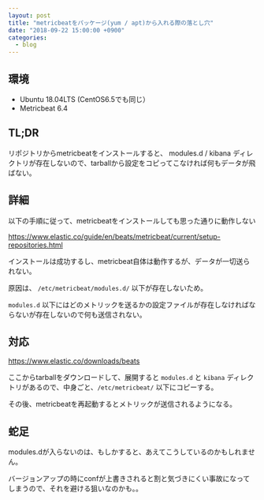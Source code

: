 ```yaml
---
layout: post
title: "metricbeatをパッケージ(yum / apt)から入れる際の落とし穴"
date: "2018-09-22 15:00:00 +0900"
categories: 
  - blog
---
```

## 環境

* Ubuntu 18.04LTS (CentOS6.5でも同じ）
* Metricbeat 6.4

## TL;DR

リポジトリからmetricbeatをインストールすると、 modules.d / kibana ディレクトリが存在しないので、tarballから設定をコピってこなければ何もデータが飛ばない。  

## 詳細

以下の手順に従って、metricbeatをインストールしても思った通りに動作しない  

<a href="https://www.elastic.co/guide/en/beats/metricbeat/current/setup-repositories.html">https://www.elastic.co/guide/en/beats/metricbeat/current/setup-repositories.html  


インストールは成功するし、metricbeat自体は動作するが、データが一切送られない。  


原因は、 `/etc/metricbeat/modules.d/` 以下が存在しないため。  

`modules.d` 以下にはどのメトリックを送るかの設定ファイルが存在しなければならないが存在しないので何も送信されない。  

## 対応

<a href="https://www.elastic.co/downloads/beats">https://www.elastic.co/downloads/beats  


ここからtarballをダウンロードして、展開すると `modules.d` と `kibana` ディレクトリがあるので、中身ごと、`/etc/metricbeat/` 以下にコピーする。  

その後、metricbeatを再起動するとメトリックが送信されるようになる。  

## 蛇足

modules.dが入らないのは、もしかすると、あえてこうしているのかもしれません。  

バージョンアップの時にconfが上書きされると割と気づきにくい事故になってしまうので、それを避ける狙いなのかも。。  

